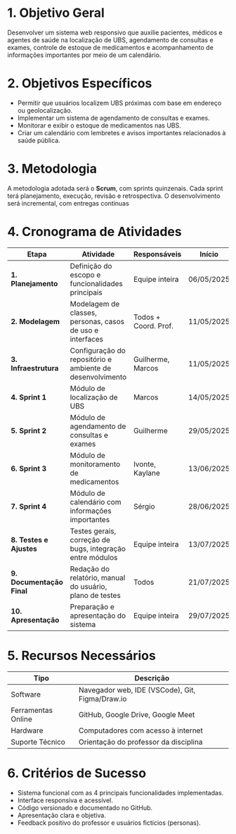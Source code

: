 # 1. Objetivo Geral

Desenvolver um sistema web responsivo que auxilie pacientes, médicos e agentes de saúde na localização de UBS, agendamento de consultas e exames, controle de estoque de medicamentos e acompanhamento de informações importantes por meio de um calendário.

# 2. Objetivos Específicos

- Permitir que usuários localizem UBS próximas com base em endereço ou geolocalização.
- Implementar um sistema de agendamento de consultas e exames.
- Monitorar e exibir o estoque de medicamentos nas UBS.
- Criar um calendário com lembretes e avisos importantes relacionados à saúde pública.

# 3. Metodologia

A metodologia adotada será o **Scrum**, com sprints quinzenais. Cada sprint terá planejamento, execução, revisão e retrospectiva. O desenvolvimento será incremental, com entregas contínuas

# 4. Cronograma de Atividades
| Etapa                     | Atividade                                                 | Responsáveis         | Início     | Término    | Entregáveis                                  |
| ------------------------- | --------------------------------------------------------- | -------------------- | ---------- | ---------- | -------------------------------------------- |
| **1. Planejamento**       | Definição do escopo e funcionalidades principais          | Equipe inteira       | 06/05/2025 | 10/05/2025 | Documento de escopo e requisitos             |
| **2. Modelagem**          | Modelagem de classes, personas, casos de uso e interfaces | Todos + Coord. Prof. | 11/05/2025 | 17/05/2025 | Diagramas UML (casos de uso, classes, telas) |
| **3. Infraestrutura**     | Configuração do repositório e ambiente de desenvolvimento | Guilherme, Marcos    | 11/05/2025 | 13/05/2025 | GitHub com estrutura inicial                 |
| **4. Sprint 1**           | Módulo de localização de UBS                              | Marcos               | 14/05/2025 | 28/05/2025 | Tela funcional de busca de UBS               |
| **5. Sprint 2**           | Módulo de agendamento de consultas e exames               | Guilherme            | 29/05/2025 | 12/06/2025 | Tela e lógica de agendamento                 |
| **6. Sprint 3**           | Módulo de monitoramento de medicamentos                   | Ivonte, Kaylane      | 13/06/2025 | 27/06/2025 | Tela de estoque e alertas de baixa           |
| **7. Sprint 4**           | Módulo de calendário com informações importantes          | Sérgio               | 28/06/2025 | 12/07/2025 | Tela de calendário funcional                 |
| **8. Testes e Ajustes**   | Testes gerais, correção de bugs, integração entre módulos | Equipe inteira       | 13/07/2025 | 20/07/2025 | Sistema funcional integrado                  |
| **9. Documentação Final** | Redação do relatório, manual do usuário, plano de testes  | Todos                | 21/07/2025 | 28/07/2025 | Relatório técnico completo                   |
| **10. Apresentação**      | Preparação e apresentação do sistema                      | Equipe inteira       | 29/07/2025 | 30/07/2025 | Apresentação final  

# 5. Recursos Necessários
| Tipo               | Descrição                                        |
| ------------------ | ------------------------------------------------ |
| Software           | Navegador web, IDE (VSCode), Git, Figma/Draw\.io |
| Ferramentas Online | GitHub, Google Drive, Google Meet                |
| Hardware           | Computadores com acesso à internet               |
| Suporte Técnico    | Orientação do professor da disciplina            |

# 6. Critérios de Sucesso

* Sistema funcional com as 4 principais funcionalidades implementadas.
* Interface responsiva e acessível.
* Código versionado e documentado no GitHub.
* Apresentação clara e objetiva.
* Feedback positivo do professor e usuários fictícios (personas).
